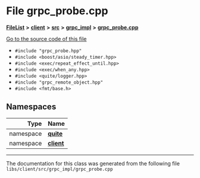 

# File grpc\_probe.cpp



[**FileList**](files.md) **>** [**client**](dir_66fcfc6cbdc0959ca004c79e577b2983.md) **>** [**src**](dir_e2c39676c5a8632601778e1e1ba34ff3.md) **>** [**grpc\_impl**](dir_61027e8bdb8101310df75c312f0d65c4.md) **>** [**grpc\_probe.cpp**](grpc__probe_8cpp.md)

[Go to the source code of this file](grpc__probe_8cpp_source.md)



* `#include "grpc_probe.hpp"`
* `#include <boost/asio/steady_timer.hpp>`
* `#include <exec/repeat_effect_until.hpp>`
* `#include <exec/when_any.hpp>`
* `#include <quite/logger.hpp>`
* `#include "grpc_remote_object.hpp"`
* `#include <fmt/base.h>`













## Namespaces

| Type | Name |
| ---: | :--- |
| namespace | [**quite**](namespacequite.md) <br> |
| namespace | [**client**](namespacequite_1_1client.md) <br> |





















































------------------------------
The documentation for this class was generated from the following file `libs/client/src/grpc_impl/grpc_probe.cpp`

